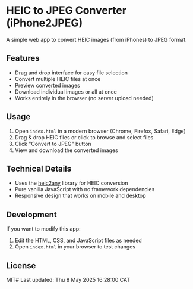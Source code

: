 # HEIC to JPEG Converter (iPhone2JPEG)

A simple web app to convert HEIC images (from iPhones) to JPEG format.

## Features

- Drag and drop interface for easy file selection
- Convert multiple HEIC files at once
- Preview converted images
- Download individual images or all at once
- Works entirely in the browser (no server upload needed)

## Usage

1. Open `index.html` in a modern browser (Chrome, Firefox, Safari, Edge)
2. Drag & drop HEIC files or click to browse and select files
3. Click "Convert to JPEG" button
4. View and download the converted images

## Technical Details

- Uses the [heic2any](https://github.com/alexcorvi/heic2any) library for HEIC conversion
- Pure vanilla JavaScript with no framework dependencies
- Responsive design that works on mobile and desktop

## Development

If you want to modify this app:

1. Edit the HTML, CSS, and JavaScript files as needed
2. Open `index.html` in your browser to test changes

## License

MIT# Last updated: Thu  8 May 2025 16:28:00 CAT
